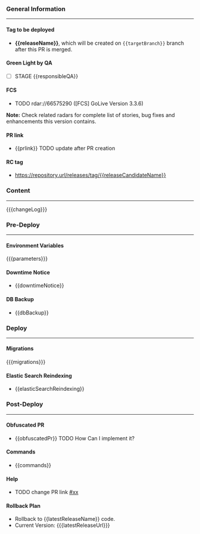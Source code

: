 ### General Information
-----------
#### Tag to be deployed
- **{{releaseName}}**, which will be created on `{{targetBranch}}` branch after this PR is merged.

#### Green Light by QA
- [ ] STAGE {{responsibleQA}} 

#### FCS
- TODO rdar://66575290 ([FCS] GoLive Version 3.3.6)

**Note:** Check related radars for complete list of stories, bug fixes and enhancements this version contains.

#### PR link
- {{prlink}} TODO update after PR creation

#### RC tag
- https://repository.url/releases/tag/{{releaseCandidateName}}

### Content
-----------
{{{changeLog}}}

### Pre-Deploy
-----------
#### Environment Variables
{{{parameters}}}

#### Downtime Notice
- {{downtimeNotice}}

#### DB Backup
- {{dbBackup}}

### Deploy
-----------
#### Migrations
{{{migrations}}}

#### Elastic Search Reindexing
- {{elasticSearchReindexing}}

### Post-Deploy
-----------
#### Obfuscated PR
- {{obfuscatedPr}} TODO How Can I implement it?

#### Commands
- {{commands}}

#### Help
-  TODO change PR link [#xx](https://github)

#### Rollback Plan
- Rollback to {{latestReleaseName}} code.
- Current Version: {{{latestReleaseUrl}}}
